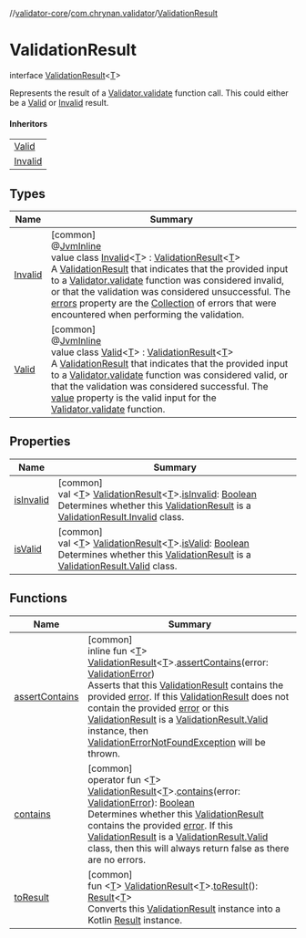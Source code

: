 //[validator-core](../../../index.md)/[com.chrynan.validator](../index.md)/[ValidationResult](index.md)

# ValidationResult

interface [ValidationResult](index.md)&lt;[T](index.md)&gt;

Represents the result of a [Validator.validate](../-validator/validate.md) function call. This could either be a [Valid](-valid/index.md) or [Invalid](-invalid/index.md) result.

#### Inheritors

| |
|---|
| [Valid](-valid/index.md) |
| [Invalid](-invalid/index.md) |

## Types

| Name | Summary |
|---|---|
| [Invalid](-invalid/index.md) | [common]<br>@[JvmInline](https://kotlinlang.org/api/latest/jvm/stdlib/kotlin.jvm/-jvm-inline/index.html)<br>value class [Invalid](-invalid/index.md)&lt;[T](-invalid/index.md)&gt; : [ValidationResult](index.md)&lt;[T](-invalid/index.md)&gt; <br>A [ValidationResult](index.md) that indicates that the provided input to a [Validator.validate](../-validator/validate.md) function was considered invalid, or that the validation was considered unsuccessful. The [errors](-invalid/errors.md) property are the [Collection](https://kotlinlang.org/api/latest/jvm/stdlib/kotlin.collections/-collection/index.html) of errors that were encountered when performing the validation. |
| [Valid](-valid/index.md) | [common]<br>@[JvmInline](https://kotlinlang.org/api/latest/jvm/stdlib/kotlin.jvm/-jvm-inline/index.html)<br>value class [Valid](-valid/index.md)&lt;[T](-valid/index.md)&gt; : [ValidationResult](index.md)&lt;[T](-valid/index.md)&gt; <br>A [ValidationResult](index.md) that indicates that the provided input to a [Validator.validate](../-validator/validate.md) function was considered valid, or that the validation was considered successful. The [value](-valid/value.md) property is the valid input for the [Validator.validate](../-validator/validate.md) function. |

## Properties

| Name | Summary |
|---|---|
| [isInvalid](../is-invalid.md) | [common]<br>val &lt;[T](../is-invalid.md)&gt; [ValidationResult](index.md)&lt;[T](../is-invalid.md)&gt;.[isInvalid](../is-invalid.md): [Boolean](https://kotlinlang.org/api/latest/jvm/stdlib/kotlin/-boolean/index.html)<br>Determines whether this [ValidationResult](index.md) is a [ValidationResult.Invalid](-invalid/index.md) class. |
| [isValid](../is-valid.md) | [common]<br>val &lt;[T](../is-valid.md)&gt; [ValidationResult](index.md)&lt;[T](../is-valid.md)&gt;.[isValid](../is-valid.md): [Boolean](https://kotlinlang.org/api/latest/jvm/stdlib/kotlin/-boolean/index.html)<br>Determines whether this [ValidationResult](index.md) is a [ValidationResult.Valid](-valid/index.md) class. |

## Functions

| Name | Summary |
|---|---|
| [assertContains](../assert-contains.md) | [common]<br>inline fun &lt;[T](../assert-contains.md)&gt; [ValidationResult](index.md)&lt;[T](../assert-contains.md)&gt;.[assertContains](../assert-contains.md)(error: [ValidationError](../-validation-error/index.md))<br>Asserts that this [ValidationResult](index.md) contains the provided [error](../assert-contains.md). If this [ValidationResult](index.md) does not contain the provided [error](../assert-contains.md) or this [ValidationResult](index.md) is a [ValidationResult.Valid](-valid/index.md) instance, then [ValidationErrorNotFoundException](../-validation-error-not-found-exception/index.md) will be thrown. |
| [contains](../contains.md) | [common]<br>operator fun &lt;[T](../contains.md)&gt; [ValidationResult](index.md)&lt;[T](../contains.md)&gt;.[contains](../contains.md)(error: [ValidationError](../-validation-error/index.md)): [Boolean](https://kotlinlang.org/api/latest/jvm/stdlib/kotlin/-boolean/index.html)<br>Determines whether this [ValidationResult](index.md) contains the provided [error](../contains.md). If this [ValidationResult](index.md) is a [ValidationResult.Valid](-valid/index.md) class, then this will always return false as there are no errors. |
| [toResult](../to-result.md) | [common]<br>fun &lt;[T](../to-result.md)&gt; [ValidationResult](index.md)&lt;[T](../to-result.md)&gt;.[toResult](../to-result.md)(): [Result](https://kotlinlang.org/api/latest/jvm/stdlib/kotlin/-result/index.html)&lt;[T](../to-result.md)&gt;<br>Converts this [ValidationResult](index.md) instance into a Kotlin [Result](https://kotlinlang.org/api/latest/jvm/stdlib/kotlin/-result/index.html) instance. |

